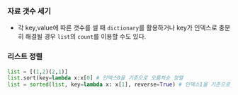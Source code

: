 ### 자료 갯수 세기
- 각 key,value에 따른 갯수를 셀 때 ```dictionary```를 활용하거나 key가 인덱스로 충분히 해결될 경우 ```list```의 ```count```를 이용할 수도 있다.

### 리스트 정렬
```python
list = [(1,2)(2,1)]
list.sort(key=lambda x:x[0] # 인덱스0을 기준으로 오름차순 정렬
list = sorted(list, key=lambda x: x[1], reverse=True) # 인덱스1을 기준으로 내림차순 정렬
```

